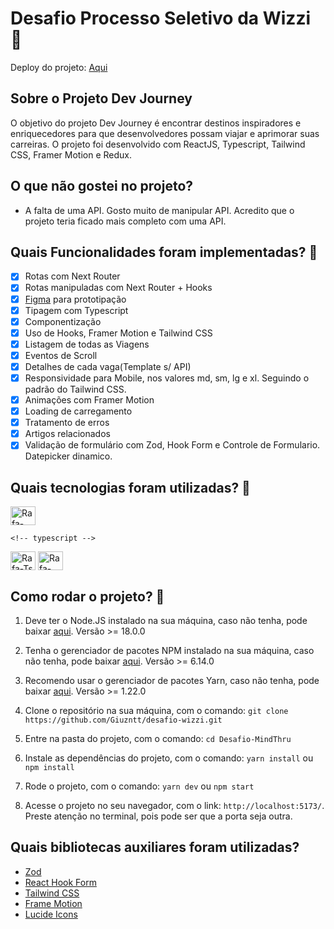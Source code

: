 # Desafio Processo Seletivo da Wizzi 🚀

Deploy do projeto: [Aqui](https://desafio-wizzi-phi.vercel.app/)

## Sobre o Projeto Dev Journey

O objetivo do projeto Dev Journey é encontrar destinos inspiradores e enriquecedores para que desenvolvedores possam viajar e aprimorar suas carreiras. O projeto foi desenvolvido com ReactJS, Typescript, Tailwind CSS, Framer Motion e Redux.

## O que não gostei no projeto?

- A falta de uma API. Gosto muito de manipular API. Acredito que o projeto teria ficado mais completo com uma API.

## Quais Funcionalidades foram implementadas? 🤔

- [x] Rotas com Next Router
- [x] Rotas manipuladas com Next Router + Hooks
- [x] [Figma](https://www.figma.com/file/mlEB1rRj9ybRyGR13wgVo6/Untitled?type=design&node-id=0%3A1&mode=design&t=7ozFnA90NhiO7JYF-1) para prototipação
- [x] Tipagem com Typescript
- [x] Componentização
- [x] Uso de Hooks, Framer Motion e Tailwind CSS
- [x] Listagem de todas as Viagens
- [x] Eventos de Scroll
- [x] Detalhes de cada vaga(Template s/ API)
- [x] Responsividade para Mobile, nos valores md, sm, lg e xl. Seguindo o padrão do Tailwind CSS.
- [x] Animações com Framer Motion
- [x] Loading de carregamento
- [x] Tratamento de erros
- [x] Artigos relacionados
- [x] Validação de formulário com Zod, Hook Form e Controle de Formulario. Datepicker dinamico.

## Quais tecnologias foram utilizadas? 🤔

<img  align="center" alt="Rafa-React" height="30" width="40" src="https://cdn.jsdelivr.net/gh/devicons/devicon/icons/react/react-original.svg">
    <!-- redux -->

    <!-- typescript -->

<img  align="center" alt="Rafa-Ts" height="30" width="40" src="https://cdn.jsdelivr.net/gh/devicons/devicon/icons/typescript/typescript-original.svg">
    <!-- tailwind -->
<img  align="center" alt="Rafa-Tailwind" height="30" width="40" src="https://cdn.jsdelivr.net/gh/devicons/devicon/icons/tailwindcss/tailwindcss-plain.svg">
 <!-- framer-motion -->

## Como rodar o projeto? 🚀

1. Deve ter o Node.JS instalado na sua máquina, caso não tenha, pode baixar [aqui](https://nodejs.org/en/). Versão >= 18.0.0

2. Tenha o gerenciador de pacotes NPM instalado na sua máquina, caso não tenha, pode baixar [aqui](https://www.npmjs.com/get-npm). Versão >= 6.14.0

3. Recomendo usar o gerenciador de pacotes Yarn, caso não tenha, pode baixar [aqui](https://classic.yarnpkg.com/en/docs/install/#windows-stable). Versão >= 1.22.0

4. Clone o repositório na sua máquina, com o comando: `git clone https://github.com/Giuzntt/desafio-wizzi.git`

5. Entre na pasta do projeto, com o comando: `cd Desafio-MindThru`

6. Instale as dependências do projeto, com o comando: `yarn install` ou `npm install`

7. Rode o projeto, com o comando: `yarn dev` ou `npm start`

8. Acesse o projeto no seu navegador, com o link: `http://localhost:5173/`. Preste atenção no terminal, pois pode ser que a porta seja outra.

## Quais bibliotecas auxiliares foram utilizadas?

- [Zod](https://zod.dev/)
- [React Hook Form](https://react-hook-form.com/)
- [Tailwind CSS](https://tailwindcss.com/)
- [Frame Motion](https://www.framer.com/motion/)
- [Lucide Icons](https://lucide.dev/)
